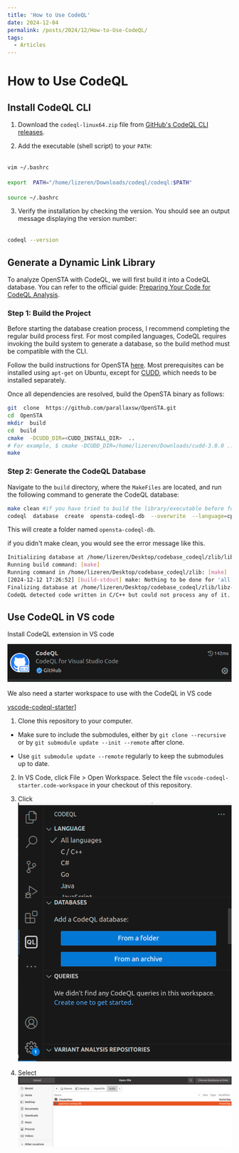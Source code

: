 ```yaml
---
title: 'How to Use CodeQL'
date: 2024-12-04
permalink: /posts/2024/12/How-to-Use-CodeQL/
tags:
  - Articles
---
```



# How to Use CodeQL

  

## Install CodeQL CLI

  

1. Download the `codeql-linux64.zip` file from [GitHub's CodeQL CLI releases](https://github.com/github/codeql-cli-binaries/releases).

2. Add the executable (shell script) to your `PATH`:

```bash

vim ~/.bashrc

export  PATH="/home/lizeren/Downloads/codeql/codeql:$PATH"

source ~/.bashrc

```

3. Verify the installation by checking the version. You should see an output message displaying the version number:

```bash

codeql --version

```

  
  
  

## Generate a Dynamic Link Library

  

To analyze OpenSTA with CodeQL, we will first build it into a CodeQL database. You can refer to the official guide: [Preparing Your Code for CodeQL Analysis](https://docs.github.com/en/code-security/codeql-cli/using-the-codeql-cli/creating-codeql-databases).

  

### Step 1: Build the Project

  

Before starting the database creation process, I recommend completing the regular build process first. For most compiled languages, CodeQL requires invoking the build system to generate a database, so the build method must be compatible with the CLI.

  

Follow the build instructions for OpenSTA [here](https://github.com/The-OpenROAD-Project/OpenSTA). Most prerequisites can be installed using `apt-get` on Ubuntu, except for [CUDD](https://github.com/ivmai/cudd), which needs to be installed separately.

  

Once all dependencies are resolved, build the OpenSTA binary as follows:

  

```bash
git  clone  https://github.com/parallaxsw/OpenSTA.git
cd  OpenSTA
mkdir  build
cd  build
cmake  -DCUDD_DIR=<CUDD_INSTALL_DIR>  ..
# For example, $ cmake -DCUDD_DIR=/home/lizeren/Downloads/cudd-3.0.0 ..
make
```


### Step 2: Generate the CodeQL Database

  

Navigate to the `build` directory, where the `MakeFiles` are located, and run the following command to generate the CodeQL database:

  

```bash
make clean #if you have tried to build the library/executable before for the purpose of testing like what we did above
codeql  database  create  opensta-codeql-db  --overwrite  --language=cpp  --command="make"

```

  

This will create a folder named `opensta-codeql-db`.

if you didn't make clean, you would see the error message like this.
```bash
Initializing database at /home/lizeren/Desktop/codebase_codeql/zlib/libz-codeql-db.
Running build command: [make]
Running command in /home/lizeren/Desktop/codebase_codeql/zlib: [make]
[2024-12-12 17:26:52] [build-stdout] make: Nothing to be done for 'all'.
Finalizing database at /home/lizeren/Desktop/codebase_codeql/zlib/libz-codeql-db.
CodeQL detected code written in C/C++ but could not process any of it. For more information, review our troubleshooting guide at https://gh.io/troubleshooting-code-scanning/no-source-code-seen-during-build.

```

  

## Use CodeQL in VS code

Install CodeQL extension in VS code

![CodeQL extension](../images/codeql/codeql_ext.png)

We also need a starter workspace to use with the CodeQL in VS code

[vscode-codeql-starter](https://github.com/github/vscode-codeql-starter/tree/main#vscode-codeql-starter)]

1. Clone this repository to your computer.

- Make sure to include the submodules, either by `git clone --recursive` or by `git submodule update --init --remote` after clone.

- Use `git submodule update --remote` regularly to keep the submodules up to date.

2. In VS Code, click File > Open Workspace. Select the file `vscode-codeql-starter.code-workspace` in your checkout of this repository.

3. Click ![CodeQL extension](../images/codeql/select_folder.png)

4. Select ![CodeQL extension](../images/codeql/select_database.png)